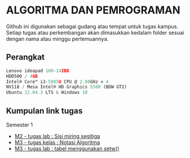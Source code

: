 # ALGORITMA DAN PEMROGRAMAN

Github ini digunakan sebagai gudang atau tempat untuk tugas kampus. Setiap
tugas atau perkembangan akan dimasukkan kedalam folder sesuai dengan nama atau 
minggu pertemuannya.

## Perangkat
```js
Lenovo ideapad 100-14IBD
HDD500 / 4GB
Intel® Core™ i3-5005U CPU @ 2.00GHz × 4
NV118 / Mesa Intel® HD Graphics 5500 (BDW GT2)
Ubuntu 22.04.3 LTS & Windows 10
```
## Kumpulan link tugas
Semester 1
- [M2 - tugas lab : Sisi miring segitiga](M2Lab_Segitiga/main.cpp)
- [M3 - tugas kelas : Notasi Algoritma](M3Kelas_Notasi/README.md)
- [M3 - tugas lab : tabel menggunakan setw()](M3Lab_Tabel/main.cpp)

